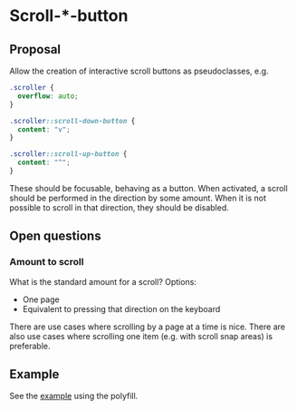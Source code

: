 # Scroll-*-button

## Proposal

Allow the creation of interactive scroll buttons as pseudoclasses, e.g.

```css
.scroller {
  overflow: auto;
}

.scroller::scroll-down-button {
  content: "v";
}

.scroller::scroll-up-button {
  content: "^";
}
```

These should be focusable, behaving as a button.
When activated, a scroll should be performed in the direction by some amount.
When it is not possible to scroll in that direction, they should be disabled.

## Open questions

### Amount to scroll

What is the standard amount for a scroll? Options:
* One page
* Equivalent to pressing that direction on the keyboard

There are use cases where scrolling by a page at a time is nice.
There are also use cases where scrolling one item (e.g. with scroll snap areas) is preferable.

## Example

See the [example](https://flackr.github.io/carousel/examples/scroll-button/) using the polyfill.

